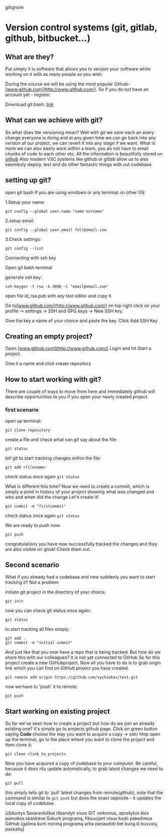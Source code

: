 gitignore


# Version control systems (git, gitlab, github, bitbucket...)

## What are they?
Put simply it is software that allows you to version your software while working on it with as many people as you wish.

During the course we will be using the most popular Github– [www.github.com](http://www.github.com/). So if you do not have an account yet - register.

Download git bash: [link](https://git-scm.com/downloads)

## What can we achieve with git?

So what does the versioning mean? Well with git we save each an every change everyone is doing and at any given time we can go back into any version of our project, we can revert it into any stage if we want. What is more we can also easily work within a team, you do not have to email chunks of code to each other etc. All the information is beautifully stored on [github](http://www.github.com/) Also modern VSC systems like github or gitlab allow us to also seemlesly deploy, test and do other fantastic things with out codebase.

## setting up git?

open git bash if you are using windows or any terminal on other OS:

1.Setup your name:


`git config --global user.name "name surname"`


2.setup email:


`git config --global user.email full@email.com`


3.Check settings:


`git config --list`


Connecting with ssh key

Open git bash terminal

generate ssh key:

`ssh-keygen -t rsa -b 4096 -C "email@email.com"`


open file id_rsa.pub with any text editor and copy it.

Go to[www.github.com](http://www.github.com/) on top right click on your profile -> settings -> SSH and GPG keys -> New SSH key.

Give the key a name of your choice and paste the key. Click Add SSH Key


## Creating an empty project?
Open [www.github.com](http://www.github.com/) Login and hit Start a project.

Give it a name and click create repository

## How to start working with git?

There are couple of ways to move from here and immediately github will describe opportunities to you if you open your newly created project.

### first scenario

open up terminal:

`git clone repository`

create a file and check what can git say about the file:


`git status`

tell git to start tracking changes within the file:

`git add <filename>`

check status once again
`git status`

What is different this time? Now we need to create a commit, which is simply a point in history of your project showing what was changed and who and when did the change
Let's create it!

`git commit -m "firstcommit"`

check status once again
`git status`

We are ready to push now:

`git push`

congratulations you have now successfully tracked the changes and they are also visible on gitub! Check them out.


## Second scenario

What if you already had a codebase and now suddenly you want to start tracking it? Not a problem

initiate git project in the directory of your choice.

`git init`

now you can check git status once again:

`git status`

to start tracking all files simply:

```
git add .
git commit -m "initial commit"
```

And just like that you now have a repo that is being tracked. But how do we share this with our colleagues? It is not yet connected to GitHub
So for this project create a new GitHubproject. Now all you have to do is to grab origin link which you can find on GitHub project you have created.


`git remote add origin https://github.com/vychiokas/test.git`

now we have to 'push' it to remote:


`git push`



## Start working on existing project

So far we've seen how to create a project but how do we join an already existing one?
it's simple go to projects github page. Click on green button saying **Code** choose the way you want to acquire a copy -> ssh/ hhtp
open up the terminal, go to the place where you want to clone the project and then clone it:

`git clone <link_to_project>`


Now you have acquired a copy of codebase to your computer. Be careful, because it does nto update automatically, to grab latest changes we need to do:

`git pull`

this simply tells git to 'pull' latest changes from remote(github), note that the command is similar to `git push` but does the exact opposite - it updates the local copy of codebase.


Užduotys
Savarankiškai išbandyti visus GIT veiksmus, aprašytus šios pamokos skaidrėse
Sukurti programą, fiksuojant visus kodo pakeitimus GitHub (galima kurti norimą programą arba panaudoti bet kurią iš buvusių paskaitų)